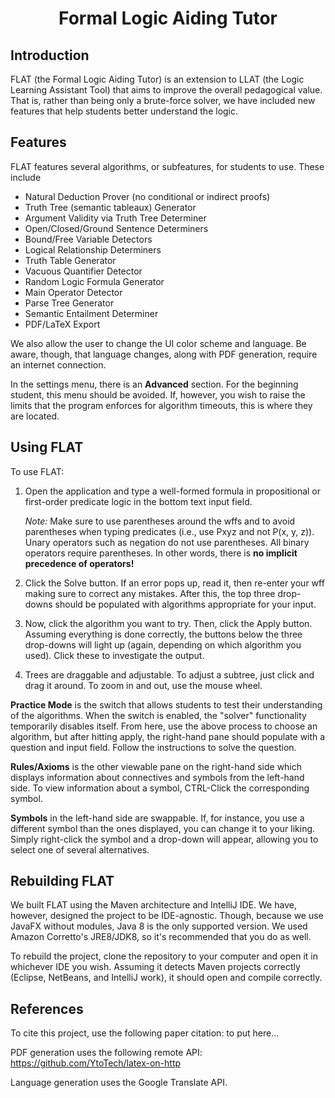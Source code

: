 <h1><p align="center">Formal Logic Aiding Tutor</p></h1>

<h2>Introduction</h2>
FLAT (the Formal Logic Aiding Tutor) is an extension to LLAT (the Logic Learning Assistant Tool) that aims to improve the overall pedagogical value. That is, rather than being only a brute-force solver, we have included new features that help students better understand the logic.

<h2>Features</h2>
FLAT features several algorithms, or subfeatures, for students to use. These include

- Natural Deduction Prover (no conditional or indirect proofs)
- Truth Tree (semantic tableaux) Generator
- Argument Validity via Truth Tree Determiner
- Open/Closed/Ground Sentence Determiners
- Bound/Free Variable Detectors
- Logical Relationship Determiners
- Truth Table Generator
- Vacuous Quantifier Detector
- Random Logic Formula Generator
- Main Operator Detector
- Parse Tree Generator
- Semantic Entailment Determiner
- PDF/LaTeX Export

We also allow the user to change the UI color scheme and language. Be aware, though, that language changes, along with PDF generation, require an internet connection.

In the settings menu, there is an __Advanced__ section. For the beginning student, this menu should be avoided. If, however, you wish to raise the limits that the program enforces for algorithm timeouts, this is where they are located.

<h2>Using FLAT</h2>
To use FLAT:

1. Open the application and type a well-formed formula in propositional or first-order predicate logic in the bottom text input field.

   _Note:_ Make sure to use parentheses around the wffs and to avoid parentheses when typing predicates (i.e., use Pxyz and not P(x, y, z)). Unary operators such as negation do not use parentheses. All binary operators require parentheses. In other words, there is __no implicit precedence of operators!__
2. Click the Solve button. If an error pops up, read it, then re-enter your wff making sure to correct any mistakes. After this, the top three drop-downs should be populated with algorithms appropriate for your input.
3. Now, click the algorithm you want to try. Then, click the Apply button. Assuming everything is done correctly, the buttons below the three drop-downs will light up (again, depending on which algorithm you used). Click these to investigate the output.
4. Trees are draggable and adjustable. To adjust a subtree, just click and drag it around. To zoom in and out, use the mouse wheel.

__Practice Mode__ is the switch that allows students to test their understanding of the algorithms. When the switch is enabled, the "solver" functionality temporarily disables itself. From here, use the above process to choose an algorithm, but after hitting apply, the right-hand pane should populate with a question and input field. Follow the instructions to solve the question.

__Rules/Axioms__ is the other viewable pane on the right-hand side which displays information about connectives and symbols from the left-hand side. To view information about a symbol, CTRL-Click the corresponding symbol.

__Symbols__ in the left-hand side are swappable. If, for instance, you use a different symbol than the ones displayed, you can change it to your liking. Simply right-click the symbol and a drop-down will appear, allowing you to select one of several alternatives.

<h2>Rebuilding FLAT</h2>
We built FLAT using the Maven architecture and IntelliJ IDE. We have, however, designed the project to be IDE-agnostic. Though, because we use JavaFX without modules, Java 8 is the only supported version. We used Amazon Corretto's JRE8/JDK8, so it's recommended that you do as well.

To rebuild the project, clone the repository to your computer and open it in whichever IDE you wish. Assuming it detects Maven projects correctly (Eclipse, NetBeans, and IntelliJ work), it should open and compile correctly.

<h2>References</h2>
To cite this project, use the following paper citation: to put here...

PDF generation uses the following remote API: https://github.com/YtoTech/latex-on-http

Language generation uses the Google Translate API.
